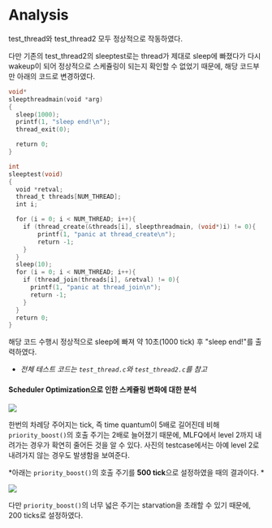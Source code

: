 # Analysis

test_thread와 test_thread2 모두 정상적으로 작동하였다.

다만 기존의 test_thread2의 sleeptest로는 thread가 제대로 sleep에 빠졌다가 다시 wakeup이 되어 정상적으로 스케쥴링이 되는지 확인할 수 없었기 때문에, 해당 코드부만 아래의 코드로 변경하였다.

```c
void*
sleepthreadmain(void *arg)
{
  sleep(1000);
  printf(1, "sleep end!\n");
  thread_exit(0);

  return 0;
}

int
sleeptest(void)
{
  void *retval;
  thread_t threads[NUM_THREAD];
  int i;

  for (i = 0; i < NUM_THREAD; i++){
    if (thread_create(&threads[i], sleepthreadmain, (void*)i) != 0){
        printf(1, "panic at thread_create\n");
        return -1;
    }
  }
  sleep(10);
  for (i = 0; i < NUM_THREAD; i++){
    if (thread_join(threads[i], &retval) != 0){
      printf(1, "panic at thread_join\n");
      return -1;
    }
  }
  return 0;
}
```

해당 코드 수행시 정상적으로 sleep에 빠져 약 10초(1000 tick) 후 "sleep end!"를 출력하였다.



- *전체 테스트 코드는 `test_thread.c`와 `test_thread2.c`를 참고*



#### Scheduler Optimization으로 인한 스케쥴링 변화에 대한 분석

![](https://github.com/Eunho-J/xv6-modified/wiki/project02/02/res/newsched.jpg)

한번의 차례당 주어지는 tick, 즉 time quantum이 5배로 길어진데 비해 `priority_boost()`의 호출 주기는 2배로 늘어졌기 때문에, MLFQ에서 level 2까지 내려가는 경우가 확연히 줄어든 것을 알 수 있다. 사진의 testcase에서는 아예 level 2로 내려가지 않는 경우도 발생함을 보여준다.

*아래는 `priority_boost()`의 호출 주기를 **500 tick**으로 설정하였을 때의 결과이다. *

![](https://github.com/Eunho-J/xv6-modified/wiki/project02/02/res/newsched500.jpg)

다만 `priority_boost()`의 너무 넓은 주기는 starvation을 초래할 수 있기 때문에, 200 ticks로 설정하였다.
